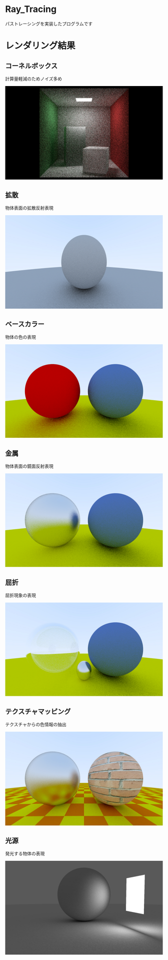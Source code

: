 # Ray_Tracing
パストレーシングを実装したプログラムです

# レンダリング結果
## コーネルボックス
計算量軽減のためノイズ多め

![cornelbox](https://github.com/takara0524/Ray_Tracing/blob/master/Project2/Project2/renderimage/cornelbox.jpg?raw=true)
## 拡散
物体表面の拡散反射表現

![difuse](https://github.com/takara0524/Ray_Tracing/blob/master/Project2/Project2/renderimage/diffuse.jpg?raw=true)
## ベースカラー
物体の色の表現

![color](https://github.com/takara0524/Ray_Tracing/blob/master/Project2/Project2/renderimage/color.jpg?raw=true)
## 金属
物体表面の鏡面反射表現

![metal](https://github.com/takara0524/Ray_Tracing/blob/master/Project2/Project2/renderimage/metal.jpg?raw=true)
## 屈折
屈折現象の表現

![fresnel](https://github.com/takara0524/Ray_Tracing/blob/master/Project2/Project2/renderimage/fresnel.jpg?raw=true)
## テクスチャマッピング
テクスチャからの色情報の抽出

![texture](https://github.com/takara0524/Ray_Tracing/blob/master/Project2/Project2/renderimage/texture.jpg?raw=true)
## 光源
発光する物体の表現

![light](https://github.com/takara0524/Ray_Tracing/blob/master/Project2/Project2/renderimage/light.jpg?raw=true)
